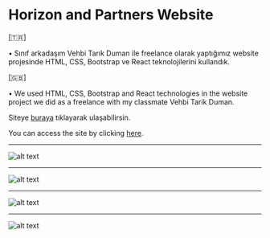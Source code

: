 # Horizon and Partners Website

[🇹🇷]  

• Sınıf arkadaşım Vehbi Tarık Duman ile freelance olarak yaptığımız website projesinde HTML, CSS, Bootstrap ve React teknolojilerini kullandık.  

[🇬🇧]  

• We used HTML, CSS, Bootstrap and React technologies in the website project we did as a freelance with my classmate Vehbi Tarik Duman.

Siteye [buraya](https://www.hrznp.com/) tıklayarak ulaşabilirsin.

You can access the site by clicking [here](https://www.hrznp.com/).

---
![alt text](https://github.com/serhatzunluoglu/architect-website/blob/421d03facaf47a84571aa5abc0522c5558245e68/Macbook-Air-hrznp.com.png)

---
![alt text](https://github.com/serhatzunluoglu/architect-website/blob/421d03facaf47a84571aa5abc0522c5558245e68/Macbook-Air-hrznp.com%20(1).png)

---
![alt text](https://github.com/serhatzunluoglu/architect-website/blob/421d03facaf47a84571aa5abc0522c5558245e68/Macbook-Air-hrznp.com%20(3).png)

---
![alt text](https://github.com/serhatzunluoglu/architect-website/blob/421d03facaf47a84571aa5abc0522c5558245e68/Macbook-Air-hrznp.com%20(2).png)


